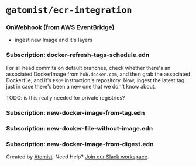 # `@atomist/ecr-integration`

### OnWebhook (from AWS EventBridge)

* ingest new Image and it's layers

### Subscription: docker-refresh-tags-schedule.edn

For all head commits on default branches, check whether there's an associated DockerImage from `hub.docker.com`, and
then grab the associated Dockerfile, and it's `FROM` instruction's repository.  Now, ingest the latest tag just in case
there's been a new one that we don't know about.

TODO:  is this really needed for private registries?

### Subscription: new-docker-image-from-tag.edn

### Subscription: new-docker-file-without-image.edn

### Subscription: new-docker-image-from-digest.edn


[docker-login]:
    https://medium.com/@mohitshrestha02/how-to-login-to-amazon-ecr-and-store-your-local-docker-images-with-an-example-9aa845c4134c
[ecr-event-bridge]:
    https://docs.aws.amazon.com/AmazonECR/latest/userguide/ecr-eventbridge.html

Created by [Atomist][atomist]. Need Help? [Join our Slack workspace][slack].

[atomist]: https://atomist.com/ "Atomist - How Teams Deliver Software"
[slack]: https://join.atomist.com/ "Atomist Community Slack"

